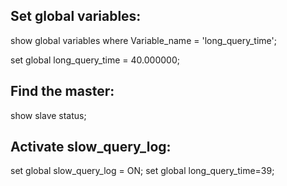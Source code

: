 Set global variables:
---------------------

show global variables where Variable_name = 'long_query_time';

set global long_query_time = 40.000000;

Find the master:
----------------

show slave status;

Activate slow_query_log:
------------------------

set global slow_query_log = ON;
set global long_query_time=39;
